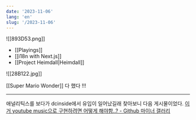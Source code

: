 ```yaml
---
date: '2023-11-06'
lang: 'en'
slug: '/2023-11-06'
---
```


![[893D53.png]]

- [[Playings]]
- [[i18n with Next.js]]
- [[Project Heimdall|Heimdall]]

![[28B122.jpg]]

[[Super Mario Wonder]] 다 했다 !!!

---

애널리틱스를 보다가 dcinside에서 유입이 일어났길래 찾아보니 다음 게시물이었다. [이거 youtube music으로 구현하려면 어떻게 해야함..? - Github 마이너 갤러리](https://gall.dcinside.com/mgallery/board/view/?id=github&no=54333)
